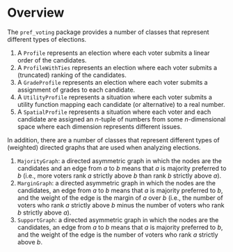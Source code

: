 Overview
===========

The ``pref_voting`` package provides a number of classes that represent different types of elections.

1. A ``Profile`` represents an election where each voter submits a  linear order of the candidates. 
2. A ``ProfileWithTies`` represents an election where each voter submits a (truncated) ranking of the candidates. 
3. A ``GradeProfile`` represents an election where each voter submits a assignment of grades to each candidate. 
4. A ``UtilityProfile`` represents a situation where each voter submits a utility function mapping each candidate (or alternative) to a real number. 
5. A ``SpatialProfile`` represents a situation where each voter and each candidate are assigned an $n$-tuple of numbers from some $n$-dimensional space where each dimension represents different issues. 

In addition, there are a number of classes that represent different types of (weighted) directed graphs that are used when analyzing elections.

1. ``MajorityGraph``: a directed asymmetric graph in which the nodes are the candidates and an edge from $a$ to $b$ means that $a$ is majority preferred to $b$ (i.e., more voters rank $a$ strictly above $b$ than rank $b$ strictly above $a$).
2. ``MarginGraph``: a  directed asymmetric graph in which the nodes are the candidates, an edge from $a$ to $b$ means that $a$ is majority preferred to $b$, and the weight of the edge is the margin of $a$ over $b$ (i.e., the number of voters who rank $a$ strictly above $b$ minus the number of voters who rank $b$ strictly above $a$).
3. ``SupportGraph``: a directed asymmetric graph in which the nodes are the candidates, an edge from $a$ to $b$ means that $a$ is majority preferred to $b$, and the weight of the edge is the number of voters who rank $a$ strictly above $b$.

